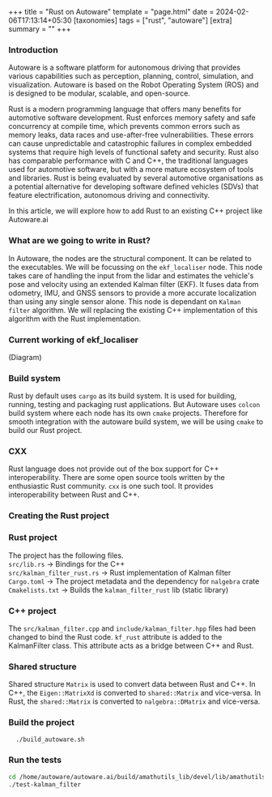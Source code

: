 +++
title = "Rust on Autoware"
template = "page.html"
date = 2024-02-06T17:13:14+05:30
[taxonomies]
tags = ["rust", "autoware"]
[extra]
summary = ""
+++
### Introduction  
Autoware is a software platform for autonomous driving that provides various capabilities such as perception, planning, control, simulation, and visualization. Autoware is based on the Robot Operating System (ROS) and is designed to be modular, scalable, and open-source.   
  
Rust is a modern programming language that offers many benefits for automotive software development. Rust enforces memory safety and safe concurrency at compile time, which prevents common errors such as memory leaks, data races and use-after-free vulnerabilities. These errors can cause unpredictable and catastrophic failures in complex embedded systems that require high levels of functional safety and security. Rust also has comparable performance with C and C++, the traditional languages used for automotive software, but with a more mature ecosystem of tools and libraries. Rust is being evaluated by several automotive organisations as a potential alternative for developing software defined vehicles (SDVs) that feature electrification, autonomous driving and connectivity.

In this article, we will explore how to add Rust to an existing C++ project like Autoware.ai  

### What are we going to write in Rust?
In Autoware, the nodes are the structural component. It can be related to the executables. We will be focussing on the `ekf_localiser` node. This node takes care of handling the input from the lidar and estimates the vehicle's pose and velocity using an extended Kalman filter (EKF). It fuses data from odometry, IMU, and GNSS sensors to provide a more accurate localization than using any single sensor alone. This node is dependant on `Kalman filter` algorithm. We will replacing the existing C++ implementation of this algorithm with the Rust implementation.

### Current working of ekf_localiser
(Diagram)

### Build system
Rust by default uses `cargo` as its build system. It is used for building, running, testing and packaging rust applications.  But Autoware uses `colcon` build system where each node has its own `cmake` projects.  Therefore for smooth integration with the autoware build system, we will be using `cmake` to build our Rust project.

### CXX 
Rust language does not provide out of the box support for C++ interoperability. There are some open source tools written by the enthusiastic Rust community. `cxx` is one such tool. It provides interoperability between Rust and C++.  

### Creating the Rust project

  




### Rust project  
The project has the following files.  
`src/lib.rs` -> Bindings for the C++  
`src/kalman_filter_rust.rs` -> Rust implementation of Kalman filter  
`Cargo.toml` -> The project metadata and the dependency for `nalgebra` crate  
`Cmakelists.txt` -> Builds the `kalman_filter_rust` lib (static library)  
  
### C++ project  
The `src/kalman_filter.cpp` and `include/kalman_filter.hpp` files had been changed to bind the Rust code. `kf_rust` attribute is added to the KalmanFilter class. This attribute acts as a bridge between C++ and Rust.  
  
### Shared structure  
Shared structure `Matrix` is used to convert data between Rust and C++. In C++, the `Eigen::MatrixXd` is converted to `shared::Matrix` and vice-versa. In Rust, the `shared::Matrix` is converted to `nalgebra::DMatrix` and vice-versa.  
  
### Build the project  
```bash  
  ./build_autoware.sh  
```  
  
### Run the tests  
```bash  
cd /home/autoware/autoware.ai/build/amathutils_lib/devel/lib/amathutils_lib  
./test-kalman_filter  
```

